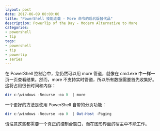 ```yaml
---
layout: post
date: 2017-06-09 00:00:00
title: "PowerShell 技能连载 - More 命令的现代版替代品"
description: PowerTip of the Day - Modern Alternative to More
categories:
- powershell
- tip
tags:
- powershell
- tip
- powertip
- series
---
```

在 PowerShell 控制台中，您仍然可以用 more 管道，就像在 cmd.exe 中一样一页一页查看结果。然而，more 不支持实时管道，所以所有数据需要首先收集好。这将占用很长时间和内存：

```powershell
dir c:\windows -Recurse -ea 0  | more
```

一个更好的方法是使用 PowerShell 自带的分页功能：

```powershell
dir c:\windows -Recurse -ea 0  | Out-Host -Paging
```

请注意这些都需要一个真正的控制台窗口，而在图形界面的宿主中不能工作。

<!--本文国际来源：[Modern Alternative to More](http://community.idera.com/powershell/powertips/b/tips/posts/modern-alternative-to-more)-->
